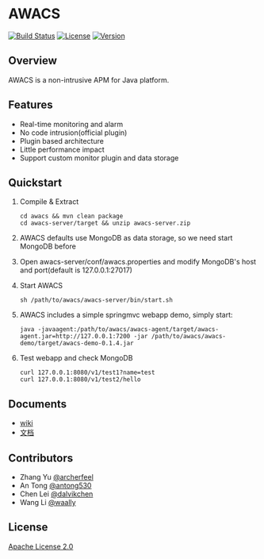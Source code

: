 # AWACS
[![Build Status](https://travis-ci.org/archerfeel/AWACS.svg?branch=master)](https://travis-ci.org/archerfeel/AWACS)
[![License](https://img.shields.io/badge/License-Apache%202.0-blue.svg)](https://github.com/archerfeel/AWACS/blob/master/LICENSE)
[![Version](https://img.shields.io/badge/AWACS-0.1.5-orange.svg)](https://github.com/archerfeel/AWACS/tree/0.1.5)

## Overview

AWACS is a non-intrusive APM for Java platform.

## Features

* Real-time monitoring and alarm
* No code intrusion(official plugin)
* Plugin based architecture
* Little performance impact
* Support custom monitor plugin and data storage

## Quickstart

1. Compile & Extract

	```
	cd awacs && mvn clean package
	cd awacs-server/target && unzip awacs-server.zip
	```

2. AWACS defaults use MongoDB as data storage, so we need start MongoDB before
 
3. Open awacs-server/conf/awacs.properties and modify MongoDB's host and port(default is 127.0.0.1:27017)

4. Start AWACS

	```
	sh /path/to/awacs/awacs-server/bin/start.sh
	```
	
5. AWACS includes a simple springmvc webapp demo, simply start:

	```
	java -javaagent:/path/to/awacs/awacs-agent/target/awacs-agent.jar=http://127.0.0.1:7200 -jar /path/to/awacs/awacs-demo/target/awacs-demo-0.1.4.jar
	```

6. Test webapp and check MongoDB

	```
	curl 127.0.0.1:8080/v1/test1?name=test
	curl 127.0.0.1:8080/v1/test2/hello
	```

## Documents

* [wiki]()
* [文档](https://github.com/archerfeel/AWACS/wiki/Home_zh_CN)

## Contributors

* Zhang Yu [@archerfeel](https://github.com/archerfeel)
* An Tong [@antong530](https://github.com/antong530)
* Chen Lei [@dalvikchen](https://github.com/dalvikchen)
* Wang Li [@waally](https://github.com/waally)

## License

[Apache License 2.0](http://www.apache.org/licenses/LICENSE-2.0)

